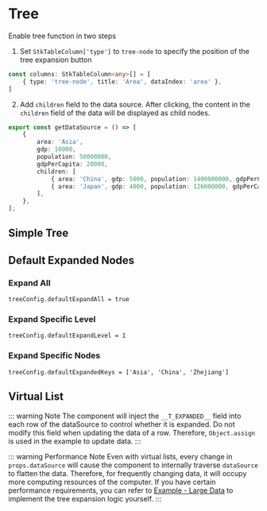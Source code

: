 # Tree  <Badge type="tip" text="^0.7.0" />

Enable tree function in two steps

1. Set `StkTableColumn['type']` to `tree-node` to specify the position of the tree expansion button
```ts
const columns: StkTableColumn<any>[] = [
    { type: 'tree-node', title: 'Area', dataIndex: 'area' },
]
```

2. Add `children` field to the data source. After clicking, the content in the `children` field of the data will be displayed as child nodes.
```ts
export const getDataSource = () => [ 
    {
        area: 'Asia',
        gdp: 10000,
        population: 50000000,
        gdpPerCapita: 20000,
        children: [
            { area: 'China', gdp: 5000, population: 1400000000, gdpPerCapita: 35000, }, 
            { area: 'Japan', gdp: 4000, population: 126000000, gdpPerCapita: 33000, }
        ],
    },
];
```

## Simple Tree


<demo vue="basic/tree/Tree.vue"></demo>

## Default Expanded Nodes

### Expand All
`treeConfig.defaultExpandAll = true`

<demo vue="basic/tree/TreeDefaultExpandAll.vue"></demo>

### Expand Specific Level
`treeConfig.defaultExpandLevel = 1`

<demo vue="basic/tree/TreeDefaultExpandLevel.vue"></demo>

### Expand Specific Nodes
`treeConfig.defaultExpandedKeys = ['Asia', 'China', 'Zhejiang']`

<demo vue="basic/tree/TreeDefaultExpandKeys.vue"></demo>


## Virtual List

<demo vue="basic/tree/TreeVirtualList.vue"></demo>

::: warning Note
The component will inject the `__T_EXPANDED__` field into each row of the dataSource to control whether it is expanded. Do not modify this field when updating the data of a row. Therefore, `Object.assign` is used in the example to update data.
:::

::: warning Performance Note
Even with virtual lists, every change in `props.dataSource` will cause the component to internally traverse `dataSource` to flatten the data. Therefore, for frequently changing data, it will occupy more computing resources of the computer.
If you have certain performance requirements, you can refer to [Example - Large Data](/demos/huge-data) to implement the tree expansion logic yourself.
:::